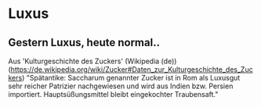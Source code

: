 # Luxus

## Gestern Luxus, heute normal..

Aus 'Kulturgeschichte des Zuckers' (Wikipedia (de)) (https://de.wikipedia.org/wiki/Zucker#Daten_zur_Kulturgeschichte_des_Zuckers)
"Spätantike: Saccharum genannter Zucker ist in Rom als Luxusgut sehr reicher Patrizier nachgewiesen und wird aus Indien bzw. Persien importiert. Hauptsüßungsmittel bleibt eingekochter Traubensaft."
